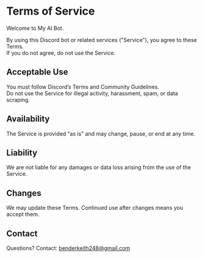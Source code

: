 # Terms of Service

Welcome to My AI Bot.

By using this Discord bot or related services ("Service"), you agree to these Terms.  
If you do not agree, do not use the Service.

## Acceptable Use
You must follow Discord’s Terms and Community Guidelines.  
Do not use the Service for illegal activity, harassment, spam, or data scraping.

## Availability
The Service is provided “as is” and may change, pause, or end at any time.

## Liability
We are not liable for any damages or data loss arising from the use of the Service.

## Changes
We may update these Terms. Continued use after changes means you accept them.

## Contact
Questions? Contact: benderkeith248@gmail.com
